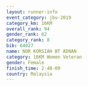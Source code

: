 ```yaml
---
layout: runner-info 
event_category: jbu-2019 
category_km: 16KM  
overall_rank: 94
gender_rank: 62
category_rank: 8
bib: 64027
name: NOR KORSIAH BT ADNAN
category: 16KM Women Veteran
gender: Female
finish_time: 2-40-09
country: Malaysia
---
```

